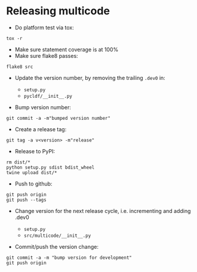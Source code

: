 
Releasing multicode
===================

- Do platform test via tox:
```
tox -r
```

- Make sure statement coverage is at 100%
- Make sure flake8 passes:
```
flake8 src
```

- Update the version number, by removing the trailing `.dev0` in:
  - `setup.py`
  - `pycldf/__init__.py`

- Bump version number:
```
git commit -a -m"bumped version number"
```

- Create a release tag:
```
git tag -a v<version> -m"release"
```

- Release to PyPI:
```shell
rm dist/*
python setup.py sdist bdist_wheel
twine upload dist/*
```

- Push to github:
```
git push origin
git push --tags
```

- Change version for the next release cycle, i.e. incrementing and adding .dev0
  - `setup.py`
  - `src/multicode/__init__.py`

- Commit/push the version change:
```shell
git commit -a -m "bump version for development"
git push origin
```
